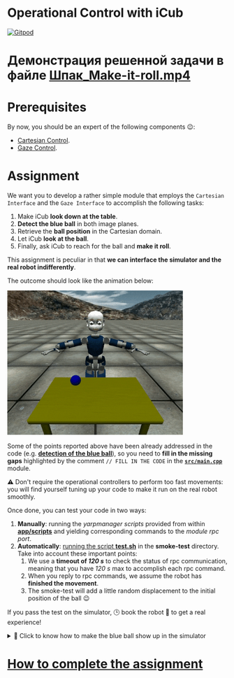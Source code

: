 Operational Control with iCub
=============================

[![Gitpod](https://gitpod.io/button/open-in-gitpod.svg)](https://gitpod.io/#https://github.com/vvv-school/assignment_make-it-roll)

# Демонстрация решенной задачи в файле [Шпак_Make-it-roll.mp4](https://drive.google.com/file/d/1zZTflngfBhRJWbmrdens9t_4wTdB-IeZ/view?usp=sharing)

# Prerequisites
By now, you should be an expert of the following components :wink::
- [Cartesian Control](http://www.icub.org/doc/icub-main/icub_cartesian_interface.html).
- [Gaze Control](http://www.icub.org/doc/icub-main/icub_gaze_interface.html).

# Assignment
We want you to develop a rather simple module that employs the `Cartesian Interface`
and the `Gaze Interface` to accomplish the following tasks:

1. Make iCub **look down at the table**.
1. **Detect the blue ball** in both image planes.
1. Retrieve the **ball position** in the Cartesian domain.
1. Let iCub **look at the ball**.
1. Finally, ask iCub to reach for the ball and **make it roll**.

This assignment is peculiar in that **we can interface the simulator and the real robot indifferently**.

The outcome should look like the animation below:

![make-it-roll](/assets/make-it-roll.gif)

Some of the points reported above have been already addressed in the code (e.g. [**detection of the blue ball**](./src/main.cpp#L40-L70)), so you need to **fill in the missing gaps** highlighted by the comment `// FILL IN THE CODE` in the [**`src/main.cpp`**](./src/main.cpp) module.

⚠️ Don't require the operational controllers to perform too fast movements: you will find yourself tuning up your code to make it run on the real robot smoothly.

Once done, you can test your code in two ways:

1. **Manually**: running the _yarpmanager scripts_ provided from within [**app/scripts**](./app/scripts) and yielding corresponding commands to the _module rpc port_.
1. **Automatically**: [running the script **test.sh**](https://github.com/vvv-school/vvv-school.github.io/blob/master/instructions/how-to-run-smoke-tests.md) in the **smoke-test** directory. Take into account these important points:
    1. We use a **timeout of _120 s_** to check the status of rpc communication, meaning that you have _120 s_ max to accomplish each rpc command.
    1. When you reply to rpc commands, we assume the robot has **finished the movement**.
    1. The smoke-test will add a little random displacement to the initial position of the ball :wink:

If you pass the test on the simulator, 🕒 book the robot 🤖 to get a real experience!

<details>
<summary>🔵 Click to know how to make the blue ball show up in the simulator</summary>
    
- To make the blue ball show up within the simulator, you have to turn on the
flag **RENDER::objects** in the [**`iCub_parts_activation.ini`**](https://github.com/robotology/icub-main/blob/master/app/simConfig/conf/iCub_parts_activation.ini#L28) file.

    To do so, follow these steps (the **smoke-test** does them for you):
    ```sh
    # import the file for customization
    $ yarp-config context --import simConfig iCub_parts_activation.ini

    # open the file
    $ gedit ~/.local/share/yarp/contexts/simConfig/iCub_parts_activation.ini
    ```
    Now, edit the file by setting the option **objects** equal to **on** (under the group _RENDER_).

    Also, you might find this [**resource**](https://github.com/robotology/QA/issues/42) quite useful to get accustomed to configuration files in Yarp :smiley:
- Alternatively, you can use this [**model**](https://github.com/robotology-playground/icub-gazebo-wholebody/tree/master/worlds/iCub_and_Table) within **Gazebo**. Be careful, the **smoke-test** does work only with iCub_SIM.

</details>

# [How to complete the assignment](https://github.com/vvv-school/vvv-school.github.io/blob/master/instructions/how-to-complete-assignments.md)
